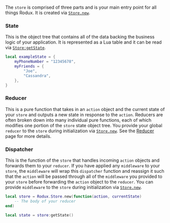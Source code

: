 The `store` is comprised of three parts and is your main entry point for all things Rodux. It is created via [`Store.new`](../api-reference.md#storenew).

### State
This is the object tree that contains all of the data backing the business logic of your application. It is represented as a Lua table and it can be read via [`Store:getState`](../api-reference.md#storegetstate).

```lua
local exampleState = {
	myPhoneNumber = "12345678",
	myFriends = {
		"Joe",
		"Cassandra",
	},
}
```

### Reducer
This is a pure function that takes in an `action` object and the current state of your `store` and outputs a new state in response to the `action`. Reducers are often broken down into many individual pure functions, each of which modifies one portion of the `store` state object tree. You provide your global `reducer` to the `store` during initialization via [`Store.new`](../api-reference.md#storenew). See the [Reducer](reducers.md) page for more details.

### Dispatcher
This is the function of the `store` that handles incoming `action` objects and forwards them to your `reducer`. If you have applied any `middleware` to your `store`, the `middleware` will wrap this `dispatcher` function and reassign it such that the `action` will be passed through all of the `middleware` you provided to your `store` before forwarding the `action` object to the `reducer`. You can provide `middleware` to the `store` during initialization via [`Store.new`](../api-reference.md#storenew).

```lua
local store = Rodux.Store.new(function(action, currentState)
	-- The body of your reducer
end)

local state = store:getState()
```